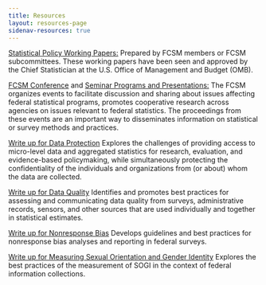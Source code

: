 ```yaml
---
title: Resources
layout: resources-page
sidenav-resources: true
---
```


<p><a class="fcsm-main-links" href="/resources/statistical-policy-working-papers">Statistical Policy Working Papers:</a> Prepared by FCSM members or FCSM subcommittees. These working papers have been seen and approved by the Chief Statistician at the U.S. Office of Management and Budget (OMB).</p>

<p><a class="fcsm-main-links" href="/resources/fcsm-research-conferences/">FCSM Conference</a> and <a class="fcsm-main-links" href="/resources/FCSMConferenceSeminarProgramsPresentations/">Seminar Programs and Presentations:</a> The FCSM organizes events to facilitate discussion and sharing about issues affecting federal statistical programs, promotes cooperative research across agencies on issues relevant to federal statistics. The proceedings from these events are an important way to disseminates information on statistical or survey methods and practices.</p>

<p><a class="fcsm-main-links" href="/resources/safeguarddata">Write up for Data Protection</a> Explores the challenges of providing access to micro-level data and aggregated statistics for research, evaluation, and evidence-based policymaking, while simultaneously protecting the confidentiality of the individuals and organizations from (or about) whom the data are collected.</p>

<p><a class="fcsm-main-links" href="/resources/dataqualitysubcommittee">Write up for Data Quality</a> Identifies and promotes best practices for assessing and communicating data quality from surveys, administrative records, sensors, and other sources that are used individually and together in statistical estimates.</p>

<p><a class="fcsm-main-links" href="/resources/nonresponsebias">Write up for Nonresponse Bias</a> Develops guidelines and best practices for nonresponse bias analyses and reporting in federal surveys.</p>

<p><a class="fcsm-main-links" href="/resources/sogi">Write up for Measuring Sexual Orientation and Gender Identity</a> Explores the best practices of the measurement of SOGI in the context of federal information collections.</p>